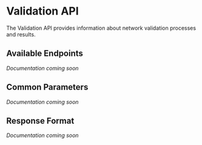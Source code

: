 # Validation API

The Validation API provides information about network validation processes and results.

## Available Endpoints

*Documentation coming soon*

## Common Parameters

*Documentation coming soon*

## Response Format

*Documentation coming soon* 